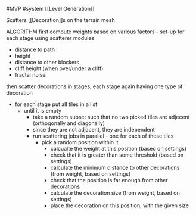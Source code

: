 #MVP
#system [[Level Generation]]

Scatters [[Decoration]]s on the terrain mesh

ALGORITHM
first compute weights based on various factors - set-up for each stage using scatterer modules
- distance to path
- height
- distance to other blockers
- cliff height (when over/under a cliff)
- fractal noise

then scatter decorations in stages, each stage again having one type of decoration
- for each stage put all tiles in a list
    - until it is empty
        - take a random subset such that no two picked tiles are adjecent (orthogonally and diagonally)
        - since they are not adjacent, they are independent
        - run scattering jobs in parallel - one for each of these tiles
            - pick a random position within it
                - calcualte the weight at this position (based on settings)
                - check that it is greater than some threshold (based on settings)
                - calculate the minimum distance to other decorations (from weight, based on settings)
                - check that the position is far enough from other decorations
                - calculate the decoration size (from weight, based on settings)
                - place the decoration on this position, with the given size